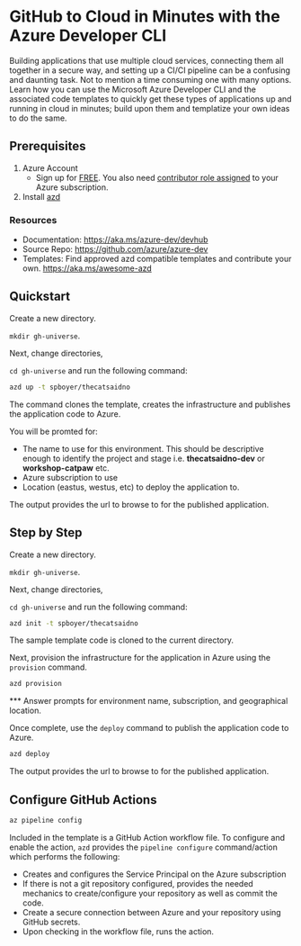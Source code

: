 # GitHub to Cloud in Minutes with the Azure Developer CLI

Building applications that use multiple cloud services, connecting them all together in a secure way, and setting up a CI/CI pipeline can be a confusing and daunting task. Not to mention a time consuming one with many options. Learn how you can use the Microsoft Azure Developer CLI and the associated code templates to quickly get these types of applications up and running in cloud in minutes; build upon them and templatize your own ideas to do the same.

## Prerequisites

1. Azure Account
    - Sign up for [FREE](https://azure.microsoft.com/free/?WT.mc_id=A261C142F). You also need [contributor role assigned](https://learn.microsoft.com/en-us/azure/role-based-access-control/role-assignments-portal) to your Azure subscription.
2. Install [azd](https://aka.ms/azd-install)

### Resources

- Documentation: <https://aka.ms/azure-dev/devhub>
- Source Repo: <https://github.com/azure/azure-dev>
- Templates: Find approved azd compatible templates and contribute your own. <https://aka.ms/awesome-azd>

## Quickstart

Create a new directory.

`mkdir gh-universe`.

Next, change directories,

`cd gh-universe` and run the following command:

 ```bash
 azd up -t spboyer/thecatsaidno
 ```

 The command clones the template, creates the infrastructure and publishes the application code to Azure.

 You will be promted for:

- The name to use for this environment. This should be descriptive enough to identify the project and stage i.e. **thecatsaidno-dev** or **workshop-catpaw** etc.
- Azure subscription to use
- Location (eastus, westus, etc) to deploy the application to.

The output provides the url to browse to for the published application.

## Step by Step

Create a new directory.

`mkdir gh-universe`.

Next, change directories,

`cd gh-universe` and run the following command:

 ```bash
 azd init -t spboyer/thecatsaidno
 ```

 The sample template code is cloned to the current directory.

 Next, provision the infrastructure for the application in Azure using the `provision` command.

 ```bash
 azd provision
 ```

 *** Answer prompts for environment name, subscription, and geographical location.

 Once complete, use the `deploy` command to publish the application code to Azure.

 ```bash
azd deploy
 ```

 The output provides the url to browse to for the published application.

## Configure GitHub Actions

```bash
az pipeline config
```

Included in the template is a GitHub Action workflow file. To configure and enable the action, `azd` provides the `pipeline configure` command/action which performs the following:

- Creates and configures the Service Principal on the Azure subscription
- If there is not a git repository configured, provides the needed mechanics to create/configure your repository as well as commit the code.
- Create a secure connection between Azure and your repository using GitHub secrets.
- Upon checking in the workflow file, runs the action.
